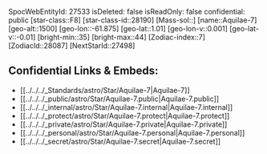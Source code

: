 ﻿---
location:
- 1.01
- 61.875
- 1500
tags:
- astro/Star
type: Star
---

SpocWebEntityId: 27533
isDeleted: false
isReadOnly: false
confidential: public
[star-class::F8]
[star-class-id::28190]
[Mass-sol::]
[name::Aquilae-7]
[geo-alt::1500]
[geo-lon::-61.875]
[geo-lat::1.01]
[geo-lon-v::0.001]
[geo-lat-v::-0.01]
[bright-min::35]
[bright-max::44]
[Zodiac-index::7]
[ZodiacId::28087]
[NextStarId::27498]



## Confidential Links & Embeds: 
- [[../../../_Standards/astro/Star/Aquilae-7|Aquilae-7]] 
- [[../../../_public/astro/Star/Aquilae-7.public|Aquilae-7.public]] 
- [[../../../_internal/astro/Star/Aquilae-7.internal|Aquilae-7.internal]] 
- [[../../../_protect/astro/Star/Aquilae-7.protect|Aquilae-7.protect]] 
- [[../../../_private/astro/Star/Aquilae-7.private|Aquilae-7.private]] 
- [[../../../_personal/astro/Star/Aquilae-7.personal|Aquilae-7.personal]] 
- [[../../../_secret/astro/Star/Aquilae-7.secret|Aquilae-7.secret]]

